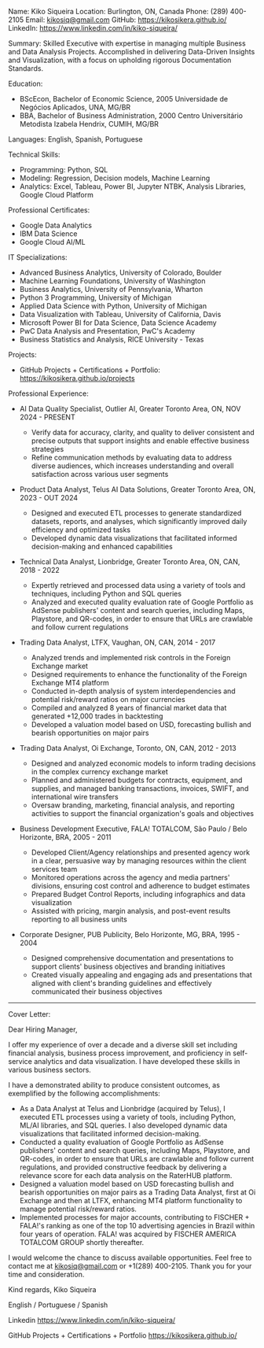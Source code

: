 Name: Kiko Siqueira
Location: Burlington, ON, Canada
Phone: (289) 400-2105
Email: kikosiq@gmail.com
GitHub: https://kikosikera.github.io/
LinkedIn: https://www.linkedin.com/in/kiko-siqueira/

Summary:
Skilled Executive with expertise in managing multiple Business and Data Analysis Projects. Accomplished in delivering Data-Driven Insights and Visualization, with a focus on upholding rigorous Documentation Standards.

Education:
- BScEcon, Bachelor of Economic Science, 2005
  Universidade de Negócios Aplicados, UNA, MG/BR
- BBA, Bachelor of Business Administration, 2000
  Centro Universitário Metodista Izabela Hendrix, CUMIH, MG/BR

Languages: English, Spanish, Portuguese

Technical Skills:
- Programming: Python, SQL
- Modeling: Regression, Decision models, Machine Learning
- Analytics: Excel, Tableau, Power BI, Jupyter NTBK, Analysis Libraries, Google Cloud Platform

Professional Certificates:
- Google Data Analytics
- IBM Data Science
- Google Cloud AI/ML

IT Specializations:
- Advanced Business Analytics, University of Colorado, Boulder
- Machine Learning Foundations, University of Washington
- Business Analytics, University of Pennsylvania, Wharton
- Python 3 Programming, University of Michigan
- Applied Data Science with Python, University of Michigan
- Data Visualization with Tableau, University of California, Davis
- Microsoft Power BI for Data Science, Data Science Academy
- PwC Data Analysis and Presentation, PwC's Academy
- Business Statistics and Analysis, RICE University - Texas

Projects:
- GitHub Projects + Certifications + Portfolio: https://kikosikera.github.io/projects

Professional Experience:
- AI Data Quality Specialist, Outlier AI, Greater Toronto Area, ON, NOV 2024 - PRESENT
  - Verify data for accuracy, clarity, and quality to deliver consistent and precise outputs that support insights and enable effective business strategies
  - Refine communication methods by evaluating data to address diverse audiences, which increases understanding and overall satisfaction across various user segments

- Product Data Analyst, Telus AI Data Solutions, Greater Toronto Area, ON, 2023 - OUT 2024
  - Designed and executed ETL processes to generate standardized datasets, reports, and analyses, which significantly improved daily efficiency and optimized tasks
  - Developed dynamic data visualizations that facilitated informed decision-making and enhanced capabilities

- Technical Data Analyst, Lionbridge, Greater Toronto Area, ON, CAN, 2018 - 2022
  - Expertly retrieved and processed data using a variety of tools and techniques, including Python and SQL queries
  - Analyzed and executed quality evaluation rate of Google Portfolio as AdSense publishers' content and search queries, including Maps, Playstore, and QR-codes, in order to ensure that URLs are crawlable and follow current regulations

- Trading Data Analyst, LTFX, Vaughan, ON, CAN, 2014 - 2017
  - Analyzed trends and implemented risk controls in the Foreign Exchange market
  - Designed requirements to enhance the functionality of the Foreign Exchange MT4 platform
  - Conducted in-depth analysis of system interdependencies and potential risk/reward ratios on major currencies
  - Compiled and analyzed 8 years of financial market data that generated +12,000 trades in backtesting
  - Developed a valuation model based on USD, forecasting bullish and bearish opportunities on major pairs

- Trading Data Analyst, Oi Exchange, Toronto, ON, CAN, 2012 - 2013
  - Designed and analyzed economic models to inform trading decisions in the complex currency exchange market
  - Planned and administered budgets for contracts, equipment, and supplies, and managed banking transactions, invoices, SWIFT, and international wire transfers
  - Oversaw branding, marketing, financial analysis, and reporting activities to support the financial organization's goals and objectives

- Business Development Executive, FALA! TOTALCOM, São Paulo / Belo Horizonte, BRA, 2005 - 2011
  - Developed Client/Agency relationships and presented agency work in a clear, persuasive way by managing resources within the client services team
  - Monitored operations across the agency and media partners' divisions, ensuring cost control and adherence to budget estimates
  - Prepared Budget Control Reports, including infographics and data visualization
  - Assisted with pricing, margin analysis, and post-event results reporting to all business units

- Corporate Designer, PUB Publicity, Belo Horizonte, MG, BRA, 1995 - 2004
  - Designed comprehensive documentation and presentations to support clients' business objectives and branding initiatives
  - Created visually appealing and engaging ads and presentations that aligned with client's branding guidelines and effectively communicated their business objectives

----

Cover Letter:

Dear Hiring Manager,

I offer my experience of over a decade and a diverse skill set including financial analysis, business process improvement, and proficiency in self-service analytics and data visualization. I have developed these skills in various business sectors.

I have a demonstrated ability to produce consistent outcomes, as exemplified by the following accomplishments:
- As a Data Analyst at Telus and Lionbridge (acquired by Telus), I executed ETL processes using a variety of tools, including Python, ML/AI libraries, and SQL queries. I also developed dynamic data visualizations that facilitated informed decision-making.
- Conducted a quality evaluation of Google Portfolio as AdSense publishers' content and search queries, including Maps, Playstore, and QR-codes, in order to ensure that URLs are crawlable and follow current regulations, and provided constructive feedback by delivering a relevance score for each data analysis on the RaterHUB platform.
- Designed a valuation model based on USD forecasting bullish and bearish opportunities on major pairs as a Trading Data Analyst, first at Oi Exchange and then at LTFX, enhancing MT4 platform functionality to manage potential risk/reward ratios.
- Implemented processes for major accounts, contributing to FISCHER + FALA!'s ranking as one of the top 10 advertising agencies in Brazil within four years of operation. FALA! was acquired by FISCHER AMERICA TOTALCOM GROUP shortly thereafter.

I would welcome the chance to discuss available opportunities. Feel free to contact me at kikosiq@gmail.com or +1(289) 400-2105. Thank you for your time and consideration.

Kind regards,
Kiko Siqueira

English / Portuguese / Spanish

Linkedin
https://www.linkedin.com/in/kiko-siqueira/

GitHub Projects + Certifications + Portfolio
https://kikosikera.github.io/
